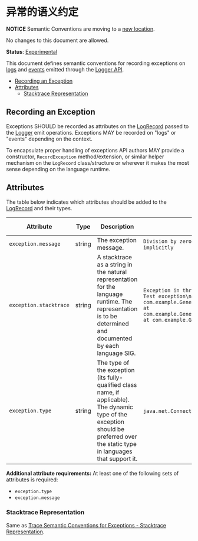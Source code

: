 # 异常的语义约定

**NOTICE** Semantic Conventions are moving to a
[new location](http://github.com/open-telemetry/semantic-conventions).

No changes to this document are allowed.

**Status**: [Experimental](../../document-status.md)

This document defines semantic conventions for recording exceptions on
[logs](../bridge-api.md#emit-a-logrecord) and
[events](../event-api.md#emit-event) emitted through the
[Logger API](../bridge-api.md#logger).

<!-- toc -->

- [Recording an Exception](#recording-an-exception)
- [Attributes](#attributes)
  - [Stacktrace Representation](#stacktrace-representation)

<!-- tocstop -->

## Recording an Exception

Exceptions SHOULD be recorded as attributes on the
[LogRecord](../data-model.md#log-and-event-record-definition) passed to the
[Logger](../bridge-api.md#logger) emit operations. Exceptions MAY be recorded on
"logs" or "events" depending on the context.

To encapsulate proper handling of exceptions API authors MAY provide a
constructor, `RecordException` method/extension, or similar helper mechanism on
the `LogRecord` class/structure or wherever it makes the most sense depending on
the language runtime.

## Attributes

The table below indicates which attributes should be added to the
[LogRecord](../data-model.md#log-and-event-record-definition) and their types.

<!-- semconv log-exception -->

| Attribute              | Type   | Description                                                                                                                                                                         | Examples                                                                                                                                                                                                                                                     | Requirement Level |
| ---------------------- | ------ | ----------------------------------------------------------------------------------------------------------------------------------------------------------------------------------- | ------------------------------------------------------------------------------------------------------------------------------------------------------------------------------------------------------------------------------------------------------------ | ----------------- |
| `exception.message`    | string | The exception message.                                                                                                                                                              | `Division by zero`; `Can't convert 'int' object to str implicitly`                                                                                                                                                                                           | See below         |
| `exception.stacktrace` | string | A stacktrace as a string in the natural representation for the language runtime. The representation is to be determined and documented by each language SIG.                        | `Exception in thread "main" java.lang.RuntimeException: Test exception\n at com.example.GenerateTrace.methodB(GenerateTrace.java:13)\n at com.example.GenerateTrace.methodA(GenerateTrace.java:9)\n at com.example.GenerateTrace.main(GenerateTrace.java:5)` | Recommended       |
| `exception.type`       | string | The type of the exception (its fully-qualified class name, if applicable). The dynamic type of the exception should be preferred over the static type in languages that support it. | `java.net.ConnectException`; `OSError`                                                                                                                                                                                                                       | See below         |

**Additional attribute requirements:** At least one of the following sets of
attributes is required:

- `exception.type`
- `exception.message`
<!-- endsemconv -->

### Stacktrace Representation

Same as
[Trace Semantic Conventions for Exceptions - Stacktrace Representation](../../trace/semantic_conventions/exceptions.md#stacktrace-representation).

